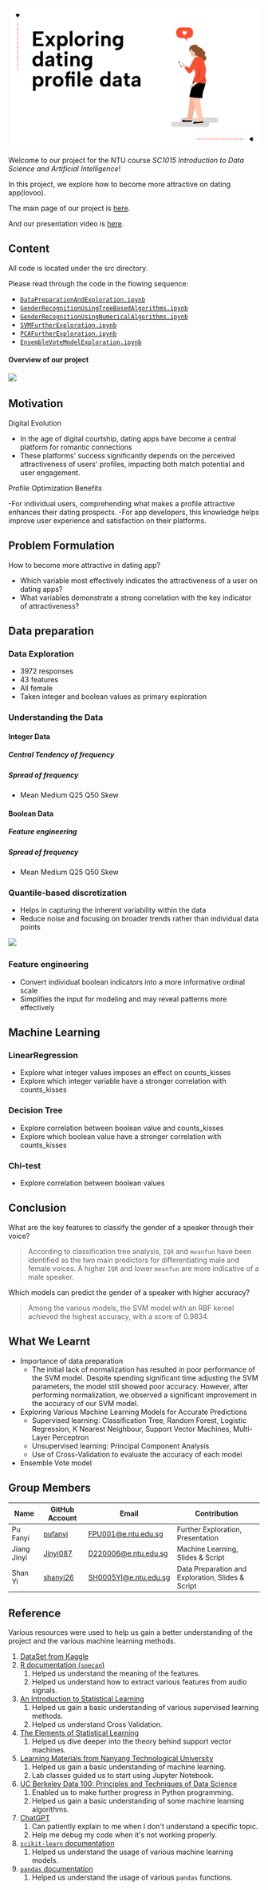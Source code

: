 ![](cover.png)

Welcome to our project for the NTU course *SC1015 Introduction to Data Science and Artificial Intelligence*!

In this project, we explore how to become more attractive on dating app(lovoo).

The main page of our project is [here](https://pufanyi.github.io/GenderRecognitionByVoice).

And our presentation video is [here](https://youtu.be/sWD81_SmO8E).

## Content

All code is located under the src directory.

Please read through the code in the flowing sequence:

- [`DataPreparationAndExploration.ipynb`](./src/DataPreparationAndExploration.ipynb)
- [`GenderRecognitionUsingTreeBasedAlgorithms.ipynb`](./src/GenderRecognitionUsingTreeBasedAlgorithms.ipynb)
- [`GenderRecognitionUsingNumericalAlgorithms.ipynb`](./src/GenderRecognitionUsingNumericalAlgorithms.ipynb)
- [`SVMFurtherExploration.ipynb`](./src/SVMFurtherExploration.ipynb)
- [`PCAFurtherExploration.ipynb`](./src/PCAFurtherExploration.ipynb)
- [`EnsembleVoteModelExploration.ipynb`](./src/EnsembleVoteModelExploration.ipynb)

#### Overview of our project

![](./images/Overview/FlowChart.svg)


## Motivation

Digital Evolution

- In the age of digital courtship, dating apps have become a central platform for romantic connections
- These platforms' success significantly depends on the perceived attractiveness of users' profiles, impacting both match potential and user engagement.

Profile Optimization Benefits

-For individual users, comprehending what makes a profile attractive enhances their dating prospects.
-For app developers, this knowledge helps improve user experience and satisfaction on their platforms.

## Problem Formulation

How to become more attractive in dating app?

- Which variable most effectively indicates the attractiveness of a user on dating apps?
- What variables demonstrate a strong correlation with the key indicator of attractiveness?

## Data preparation

### Data Exploration
- 3972 responses
- 43 features
- All female
- Taken integer and boolean values as primary exploration

### Understanding the Data

#### Integer Data

##### Central Tendency of frequency
##### Spread of frequency
- Mean Medium Q25 Q50 Skew

#### Boolean Data

##### Feature engineering
##### Spread of frequency
- Mean Medium Q25 Q50 Skew

### Quantile-based discretization

- Helps in capturing the inherent variability within the data
- Reduce noise and focusing on broader trends rather than individual data points

![](./images/DataPreparation/LogTransform1.png)

### Feature engineering

- Convert individual boolean indicators into a more informative ordinal scale
- Simplifies the input for modeling and may reveal patterns more effectively


## Machine Learning

### LinearRegression

- Explore what integer values imposes an effect on counts_kisses
- Explore which integer variable have a stronger correlation with counts_kisses

### Decision Tree

- Explore correlation between boolean value and counts_kisses
- Explore which boolean value have a stronger correlation with counts_kisses

### Chi-test

- Explore correlation between boolean values

## Conclusion

What are the key features to classify the gender of a speaker through their voice?

> According to classification tree analysis, `IQR` and `meanfun` have been identified as the two main predictors for differentiating male and female voices. A higher `IQR` and lower `meanfun` are more indicative of a male speaker.

Which models can predict the gender of a speaker with higher accuracy?

> Among the various models, the SVM model with an RBF kernel achieved the highest accuracy, with a score of 0.9834.

## What We Learnt

- Importance of data preparation
  - The initial lack of normalization has resulted in poor performance of the SVM model. Despite spending significant time adjusting the SVM parameters, the model still showed poor accuracy. However, after performing normalization, we observed a significant improvement in the accuracy of our SVM model.
- Exploring Various Machine Learning Models for Accurate Predictions
  - Supervised learning: Classification Tree, Random Forest, Logistic Regression, K Nearest Neighbour, Support Vector Machines, Multi-Layer Perceptron
  - Unsupervised learning: Principal Component Analysis
  - Use of Cross-Validation to evaluate the accuracy of each model
- Ensemble Vote model

## Group Members

| Name | GitHub Account | Email | Contribution |
| --- | --- | --- | --- |
| Pu Fanyi | [pufanyi](https://github.com/pufanyi) | [FPU001@e.ntu.edu.sg](mailto:FPU001@e.ntu.edu.sg) | Further Exploration, Presentation |
| Jiang Jinyi | [Jinyi087](https://github.com/Jinyi087) | [D220006@e.ntu.edu.sg](mailto:D220006@e.ntu.edu.sg) | Machine Learning, Slides & Script |
| Shan Yi | [shanyi26](https://github.com/shanyi26) | [SH0005YI@e.ntu.edu.sg](mailto:SH0005@e.ntu.edu.sg) | Data Preparation and Exploration, Slides & Script |

## Reference

Various resources were used to help us gain a better understanding of the project and the various machine learning methods.

1. [DataSet from Kaggle](https://www.kaggle.com/datasets/primaryobjects/voicegender)
2. [R documentation (`specan`)](https://www.rdocumentation.org/packages/warbleR/versions/1.1.2/topics/specan)
   1. Helped us understand the meaning of the features.
   2. Helped us understand how to extract various features from audio signals.
3. [An Introduction to Statistical Learning](https://www.statlearning.com/)
   1. Helped us gain a basic understanding of various supervised learning methods.
   2. Helped us understand Cross Validation.
4. [The Elements of Statistical Learning](https://web.stanford.edu/~hastie/ElemStatLearn/)
   1. Helped us dive deeper into the theory behind support vector machines.
5. [Learning Materials from Nanyang Technological University](https://ntulearn.ntu.edu.sg/)
   1. Helped us gain a basic understanding of machine learning.
   2. Lab classes guided us to start using Jupyter Notebook.
6. [UC Berkeley Data 100: Principles and Techniques of Data Science](https://ds100.org/)
   1. Enabled us to make further progress in Python programming.
   2. Helped us gain a basic understanding of some machine learning algorithms.
7. [ChatGPT](https://chat.openai.com/)
   1. Can patiently explain to me when I don't understand a specific topic.
   2. Help me debug my code when it's not working properly.
8. [`scikit-learn` documentation](https://scikit-learn.org/stable/)
   1. Helped us understand the usage of various machine learning models.
9. [`pandas` documentation](https://pandas.pydata.org/pandas-docs/stable/)
   1. Helped us understand the usage of various `pandas` functions.
